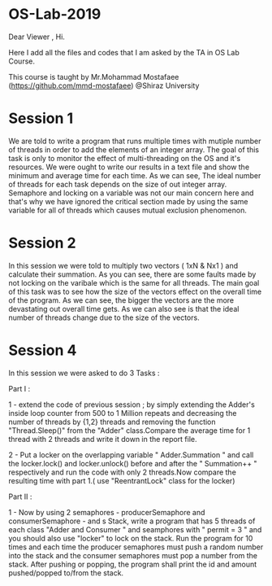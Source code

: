 # OS-Lab-2019

Dear Viewer ,
Hi.

Here I add all the files and codes that I am asked by the TA in OS Lab Course.

This course is taught by Mr.Mohammad Mostafaee (https://github.com/mmd-mostafaee) @Shiraz University 



# Session 1

We are told to write a program that runs multiple times with mutiple number of threads in order to add the elements of an integer array.
The goal of this task is only to monitor the effect of multi-threading on the OS and it's resources.
We were ought to write our results in a text file and show the minimum and average time for each time.
As we can see, The ideal number of threads for each task depends on the size of out integer array.
Semaphore and locking on a variable was not our main concern here and that's why we have ignored the critical section made by using the same variable for all of threads which causes mutual exclusion phenomenon.


# Session 2
In this session we were told to multiply two vectors ( 1xN & Nx1 ) and calculate their summation. As you can see, there are some faults made by not locking on the varibale which is the same for all threads. The main goal of this task was to see how the size of the vectors effect on the overall time of the program. As we can see, the bigger the vectors are the more devastating out overall time gets. As we can also see is that the ideal number of threads change due to the size of the vectors.


# Session 4
In this session we were asked to do 3 Tasks :

 Part I :

1 - extend the code of previous session ; by simply extending the Adder's inside loop counter from 500  to 1 Million repeats and decreasing the number of threads by {1,2} threads and removing the function "Thread.Sleep()" from the "Adder" class.Compare the average time for 1 thread with 2 threads and write it down in the report file.


2 - Put a locker on the overlapping variable " Adder.Summation " and call the locker.lock() and locker.unlock() before and after the " Summation++ " respectively and run the code with only 2 threads.Now compare the resulting time with part 1.( use "ReentrantLock" class for the locker)


Part II : 

1 - Now by using 2 semaphores - producerSemaphore and consumerSemaphore - and s Stack, write a program that has 5 threads of each class "Adder and Consumer " and seamphores with " permit = 3 " and you should also use "locker" to lock on the stack. Run the program for 10 times and each time the producer semaphores must push a random number into the stack and the consumer semaphores must pop a number from the stack. After pushing or popping, the program shall print the id and amount pushed/popped to/from the stack.

